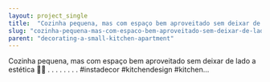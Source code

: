 ```yaml
---
layout: project_single
title:  "Cozinha pequena, mas com espaço bem aproveitado sem deixar de lado a estética  . . . . . . . . #instadecor #kitchendesign #kitchen…"
slug: "cozinha-pequena-mas-com-espaco-bem-aproveitado-sem-deixar-de-lado-a-estetica"
parent: "decorating-a-small-kitchen-apartment"
---
```

Cozinha pequena, mas com espaço bem aproveitado sem deixar de lado a estética 🤩✨ . . . . . . . . #instadecor #kitchendesign #kitchen…